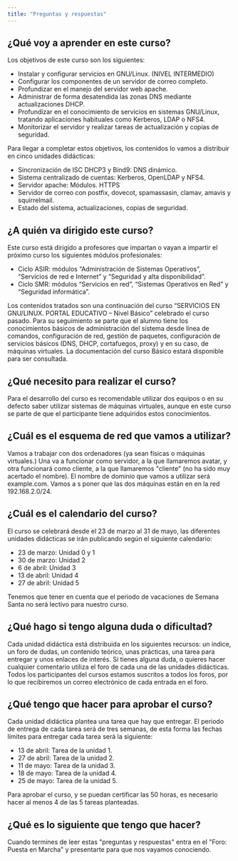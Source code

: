 ```yaml
---
title: "Preguntas y respuestas"
---
```


## ¿Qué voy a aprender en este curso?

Los objetivos de este curso son los siguientes:

* Instalar y configurar servicios en GNU/Linux. (NIVEL INTERMEDIO)
* Configurar los componentes de un servidor de correo completo.
* Profundizar en el manejo del servidor web apache.
* Administrar de forma desatendida las zonas DNS mediante actualizaciones DHCP.
* Profundizar en el conocimiento de servicios en sistemas GNU/Linux, tratando aplicaciones habituales como Kerberos, LDAP o NFS4.
* Monitorizar el servidor y realizar tareas de actualización y copias de seguridad.

Para llegar a completar estos objetivos, los contenidos lo vamos a distribuir en cinco unidades didácticas:

* Sincronización de ISC DHCP3 y Bind9: DNS dinámico.
* Sistema centralizado de cuentas: Kerberos, OpenLDAP y NFS4.
* Servidor apache: Módulos. HTTPS
* Servidor de correo con postfix, dovecot, spamassasin, clamav, amavis y squirrelmail.
* Estado del sistema, actualizaciones, copias de seguridad.

## ¿A quién va dirigido este curso?

Este curso está dirigido a profesores que impartan o vayan a impartir el próximo curso los siguientes módulos profesionales:

* Ciclo ASIR: módulos “Administración de Sistemas Operativos”, “Servicios de red e Internet” y “Seguridad y alta disponibilidad”.
* Ciclo SMR: módulos “Servicios en red”, “Sistemas Operativos en Red” y “Seguridad informática”.

Los contenidos tratados son una continuación del curso “SERVICIOS EN GNU/LINUX. PORTAL EDUCATIVO – Nivel Básico” celebrado el curso pasado. Para su seguimiento se parte que el alumno tiene los conocimientos básicos de administración del sistema desde línea de comandos, configuración de red, gestión de paquetes, configuración de servicios básicos (DNS, DHCP, cortafuegos, proxy) y en su caso, de máquinas virtuales. La documentación del curso Básico estará disponible para ser consultada.

## ¿Qué necesito para realizar el curso?

Para el desarrollo del curso es recomendable utilizar dos equipos o en su defecto saber utilizar sistemas de máquinas virtuales, aunque en este curso se parte de que el participante tiene adquiridos estos conocimientos.

## ¿Cuál es el esquema de red que vamos a utilizar?

Vamos a trabajar con dos ordenadores (ya sean físicas o máquinas virtuales.) Una va a funcionar como servidor, a la que llamaremos avatar, y otra funcionará como cliente, a la que llamaremos "cliente" (no ha sido muy acertado el nombre). El nombre de dominio que vamos a utilizar será example.com. Vamos a s poner que las dos máquinas están en en la red 192.168.2.0/24.

## ¿Cuál es el calendario del curso?

El curso se celebrará desde el 23 de marzo al 31 de mayo, las diferentes unidades didácticas se irán publicando según el siguiente calendario:

* 23 de marzo: Unidad 0 y 1
* 30 de marzo: Unidad 2
* 6 de abril: Unidad 3
* 13 de abril: Unidad 4
* 27 de abril: Unidad 5

Tenemos que tener en cuenta que el periodo de vacaciones de Semana Santa no será lectivo para nuestro curso.

## ¿Qué hago si tengo alguna duda o dificultad?

Cada unidad didáctica está distribuida en los siguientes recursos: un índice, un foro de dudas, un contenido teórico, unas prácticas, una tarea para entregar y unos enlaces de interés. Si tienes alguna duda, o quieres hacer cualquier comentario utiliza el foro de cada una de las unidades didácticas. Todos los participantes del cursos estamos suscritos a todos los foros, por lo que recibiremos un correo electrónico de cada entrada en el foro.

## ¿Qué tengo que hacer para aprobar el curso?

Cada unidad didáctica plantea una tarea que hay que entregar. El periodo de entrega de cada tarea será de tres semanas, de esta forma las fechas límites para entregar cada tarea será la siguiente:

* 13 de abril: Tarea de la unidad 1.
* 27 de abril: Tarea de la unidad 2.
* 11 de mayo: Tarea de la unidad 3.
* 18 de mayo: Tarea de la unidad 4.
* 25 de mayo: Tarea de la unidad 5.

Para aprobar el curso, y se puedan certificar las 50 horas, es necesario hacer al menos 4 de las 5 tareas planteadas.

## ¿Qué es lo siguiente que tengo que hacer?

Cuando termines de leer estas "preguntas y respuestas" entra en el "Foro: Puesta en Marcha" y presentarte para que nos vayamos conociendo.